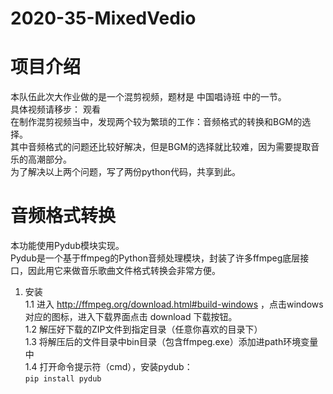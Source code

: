 # 2020-35-MixedVedio
项目介绍
=======
  本队伍此次大作业做的是一个混剪视频，题材是 中国唱诗班 中的一节。  
  具体视频请移步： 观看  
  在制作混剪视频当中，发现两个较为繁琐的工作：音频格式的转换和BGM的选择。  
  其中音频格式的问题还比较好解决，但是BGM的选择就比较难，因为需要提取音乐的高潮部分。  
  为了解决以上两个问题，写了两份python代码，共享到此。  
    
  音频格式转换
  ===
  本功能使用Pydub模块实现。  
  Pydub是一个基于ffmpeg的Python音频处理模块，封装了许多ffmpeg底层接口，因此用它来做音乐歌曲文件格式转换会非常方便。  
  1.  安装  
    1.1 进入 http://ffmpeg.org/download.html#build-windows  ，点击windows对应的图标，进入下载界面点击 download 下载按钮。    
    1.2 解压好下载的ZIP文件到指定目录（任意你喜欢的目录下）  
    1.3 将解压后的文件目录中bin目录（包含ffmpeg.exe）添加进path环境变量中  
    1.4 打开命令提示符（cmd），安装pydub：  
    ` pip install pydub `
  
